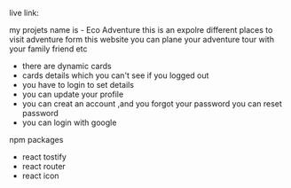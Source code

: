 live link:

my projets name is - Eco Adventure
this is an expolre different places to visit adventure form this website you can plane your adventure tour with your family friend etc
- there are dynamic cards 
- cards details which you can't see if you logged out 
- you have to login to set details
- you can update your profile
- you can creat an account ,and you forgot your password you can reset password
- you can login with google

npm packages
- react tostify
- react router
- react icon